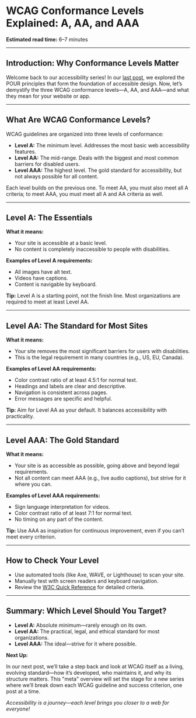 <!--
title: WCAG Conformance Levels Explained: A, AA, and AAA
series: Making the Web Accessible for All
description: Learn what WCAG conformance levels A, AA, and AAA mean, how they impact your website, and practical steps to meet each level for better accessibility and legal compliance.
keywords: wcag levels, wcag a aa aaa, accessibility standards, web compliance, digital inclusion, accessibility checklist, wcag explained
image: wcag-conformance-levels.png
imageAlt: Three stacked blocks labeled A, AA, AAA representing WCAG levels
status: draft
-->

# **WCAG Conformance Levels Explained: A, AA, and AAA**

**Estimated read time:** 6–7 minutes

---

## **Introduction: Why Conformance Levels Matter**

Welcome back to our accessibility series! In our [last post](./The-Four-Principles-of-Accessibility-POUR.md), we explored the POUR principles that form the foundation of accessible design. Now, let’s demystify the three WCAG conformance levels—A, AA, and AAA—and what they mean for your website or app.

---

## **What Are WCAG Conformance Levels?**

WCAG guidelines are organized into three levels of conformance:

- **Level A:** The minimum level. Addresses the most basic web accessibility features.
- **Level AA:** The mid-range. Deals with the biggest and most common barriers for disabled users.
- **Level AAA:** The highest level. The gold standard for accessibility, but not always possible for all content.

Each level builds on the previous one. To meet AA, you must also meet all A criteria; to meet AAA, you must meet all A and AA criteria as well.

---

## **Level A: The Essentials**

**What it means:**
- Your site is accessible at a basic level.
- No content is completely inaccessible to people with disabilities.

**Examples of Level A requirements:**
- All images have alt text.
- Videos have captions.
- Content is navigable by keyboard.

**Tip:** Level A is a starting point, not the finish line. Most organizations are required to meet at least Level AA.

---

## **Level AA: The Standard for Most Sites**

**What it means:**
- Your site removes the most significant barriers for users with disabilities.
- This is the legal requirement in many countries (e.g., US, EU, Canada).

**Examples of Level AA requirements:**
- Color contrast ratio of at least 4.5:1 for normal text.
- Headings and labels are clear and descriptive.
- Navigation is consistent across pages.
- Error messages are specific and helpful.

**Tip:** Aim for Level AA as your default. It balances accessibility with practicality.

---

## **Level AAA: The Gold Standard**

**What it means:**
- Your site is as accessible as possible, going above and beyond legal requirements.
- Not all content can meet AAA (e.g., live audio captions), but strive for it where you can.

**Examples of Level AAA requirements:**
- Sign language interpretation for videos.
- Color contrast ratio of at least 7:1 for normal text.
- No timing on any part of the content.

**Tip:** Use AAA as inspiration for continuous improvement, even if you can’t meet every criterion.

---

## **How to Check Your Level**

- Use automated tools (like Axe, WAVE, or Lighthouse) to scan your site.
- Manually test with screen readers and keyboard navigation.
- Review the [W3C Quick Reference](https://www.w3.org/WAI/WCAG22/quickref/) for detailed criteria.

---

## **Summary: Which Level Should You Target?**

- **Level A:** Absolute minimum—rarely enough on its own.
- **Level AA:** The practical, legal, and ethical standard for most organizations.
- **Level AAA:** The ideal—strive for it where possible.

**Next Up:**

In our next post, we’ll take a step back and look at WCAG itself as a living, evolving standard—how it’s developed, who maintains it, and why its structure matters. This "meta" overview will set the stage for a new series where we’ll break down each WCAG guideline and success criterion, one post at a time.

*Accessibility is a journey—each level brings you closer to a web for everyone!*
